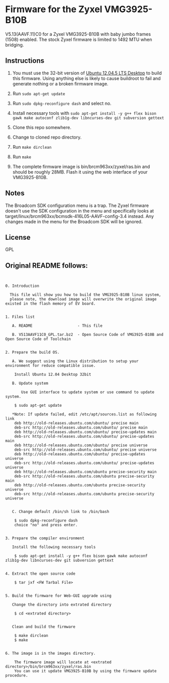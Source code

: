# Firmware for the Zyxel VMG3925-B10B

V5.13(AAVF.11)C0 for a Zyxel VMG3925-B10B with baby jumbo frames (1508) enabled. The stock Zyxel firmware is limited to 1492 MTU when bridging.

## Instructions

1. You must use the 32-bit version of [Ubuntu 12.04.5 LTS Desktop](http://releases.ubuntu.com/12.04/) to build this firmware. Using anything else is likely to cause buildroot to fail and generate nothing or a broken firmware image.

2. Run `sudo apt-get update`

3. Run `sudo dpkg-reconfigure dash` and select no.

4. Install necessary tools with `sudo apt-get install -y g++ flex bison gawk make autoconf zlib1g-dev libncurses-dev git subversion gettext`

5. Clone this repo somewhere.

6. Change to cloned repo directory.

7. Run `make dirclean`

8. Run `make`

9. The complete firmware image is bin/brcm963xx/zyxel/ras.bin and should be roughly 28MB. Flash it using the web interface of your VMG3925-B10B.

## Notes

The Broadcom SDK configuration menu is a trap. The Zyxel firmware doesn't use the SDK configuration in the menu and specifically looks at target/linux/brcm963xx/bcmsdk-416L05-AAVF-config-3.4 instead. Any changes made in the menu for the Broadcom SDK will be ignored.

## License

GPL

## Original README follows:

```ReadMe for VMG3925-B10B(V5.13(AAVF.11)C0)


0. Introduction

  This file will show you how to build the VMG3925-B10B linux system,
  please note, the download image will overwrite the original image existed in the flash memory of EV board.


1. Files list

   A. README					- This file

   B. V513AAVF11C0_GPL.tar.bz2	- Open Source Code of VMG3925-B10B and Open Source Code of Toolchain


2. Prepare the build OS.

   A. We suggest using the Linux distribution to setup your environment for reduce compatible issue.

	Install Ubuntu 12.04 Desktop 32bit

   B. Update system

       Use GUI interface to update system or use command to update system.

	$ sudo apt-get update
	
   *Note: If update failed, edit /etc/apt/sources.list as following link
	deb http://old-releases.ubuntu.com/ubuntu/ precise main
	deb-src http://old-releases.ubuntu.com/ubuntu/ precise main
	deb http://old-releases.ubuntu.com/ubuntu/ precise-updates main
	deb-src http://old-releases.ubuntu.com/ubuntu/ precise-updates main
	deb http://old-releases.ubuntu.com/ubuntu/ precise universe
	deb-src http://old-releases.ubuntu.com/ubuntu/ precise universe
	deb http://old-releases.ubuntu.com/ubuntu/ precise-updates universe
	deb-src http://old-releases.ubuntu.com/ubuntu/ precise-updates universe
	deb http://old-releases.ubuntu.com/ubuntu precise-security main
	deb-src http://old-releases.ubuntu.com/ubuntu precise-security main
	deb http://old-releases.ubuntu.com/ubuntu precise-security universe
	deb-src http://old-releases.ubuntu.com/ubuntu precise-security universe


   C. Change default /bin/sh link to /bin/bash

	$ sudo dpkg-reconfigure dash
	choice "no" and press enter.


3. Prepare the compiler environment

   Install the following necessary tools 

	$ sudo apt-get install -y g++ flex bison gawk make autoconf zlib1g-dev libncurses-dev git subversion gettext


4. Extract the open source code

	$ tar jxf <FW Tarbal File>


5. Build the firmware for Web-GUI upgrade using

   Change the directory into extrated directory

	$ cd <extrated directory>

	
   Clean and build the firmware

	$ make dirclean
	$ make


6. The image is in the images directory.

    The firmware image will locate at <extrated directory>/bin/brcm963xx/zyxel/ras.bin
    You can use it update VMG3925-B10B by using the firmware update procedure.


```
